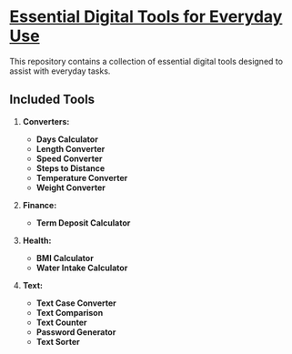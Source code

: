 # [Essential Digital Tools for Everyday Use](https://eduardasrbastos.github.io/my-essential-toolbox/)

This repository contains a collection of essential digital tools designed to assist with everyday tasks.

## Included Tools

1. **Converters:**
   - **Days Calculator**
   - **Length Converter**
   - **Speed Converter**
   - **Steps to Distance**
   - **Temperature Converter**
   - **Weight Converter**

2. **Finance:**
   - **Term Deposit Calculator**

3. **Health:**
   - **BMI Calculator**
   - **Water Intake Calculator**

4. **Text:**
   - **Text Case Converter**
   - **Text Comparison**
   - **Text Counter**
   - **Password Generator**
   - **Text Sorter**